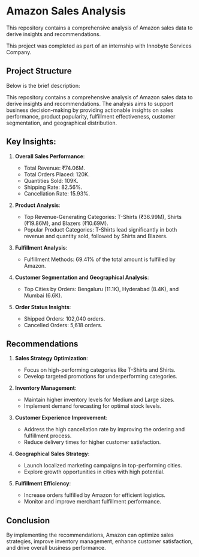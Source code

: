 # Amazon Sales Analysis

This repository contains a comprehensive analysis of Amazon sales data to derive insights and recommendations. 

This project was completed as part of an internship with Innobyte Services Company.

## Project Structure

Below is the brief description:

This repository contains a comprehensive analysis of Amazon sales data to derive insights and recommendations. The analysis aims to support business decision-making by providing actionable insights on sales performance, product popularity, fulfillment effectiveness, customer segmentation, and geographical distribution.

## Key Insights:

1. **Overall Sales Performance**:
   - Total Revenue: ₹74.06M.
   - Total Orders Placed: 120K.
   - Quantities Sold: 109K.
   - Shipping Rate: 82.56%.
   - Cancellation Rate: 15.93%.

2. **Product Analysis**:
   - Top Revenue-Generating Categories: T-Shirts (₹36.99M), Shirts (₹19.86M), and Blazers (₹10.69M).
   - Popular Product Categories: T-Shirts lead significantly in both revenue and quantity sold, followed by Shirts and Blazers.

3. **Fulfillment Analysis**:
   - Fulfillment Methods: 69.41% of the total amount is fulfilled by Amazon.

4. **Customer Segmentation and Geographical Analysis**:
   - Top Cities by Orders: Bengaluru (11.1K), Hyderabad (8.4K), and Mumbai (6.6K).

5. **Order Status Insights**:
   - Shipped Orders: 102,040 orders.
   - Cancelled Orders: 5,618 orders.

## Recommendations

1. **Sales Strategy Optimization**:
   - Focus on high-performing categories like T-Shirts and Shirts.
   - Develop targeted promotions for underperforming categories.

2. **Inventory Management**:
   - Maintain higher inventory levels for Medium and Large sizes.
   - Implement demand forecasting for optimal stock levels.

3. **Customer Experience Improvement**:
   - Address the high cancellation rate by improving the ordering and fulfillment process.
   - Reduce delivery times for higher customer satisfaction.

4. **Geographical Sales Strategy**:
   - Launch localized marketing campaigns in top-performing cities.
   - Explore growth opportunities in cities with high potential.

5. **Fulfillment Efficiency**:
   - Increase orders fulfilled by Amazon for efficient logistics.
   - Monitor and improve merchant fulfillment performance.

## Conclusion

By implementing the recommendations, Amazon can optimize sales strategies, improve inventory management, enhance customer satisfaction, and drive overall business performance.

